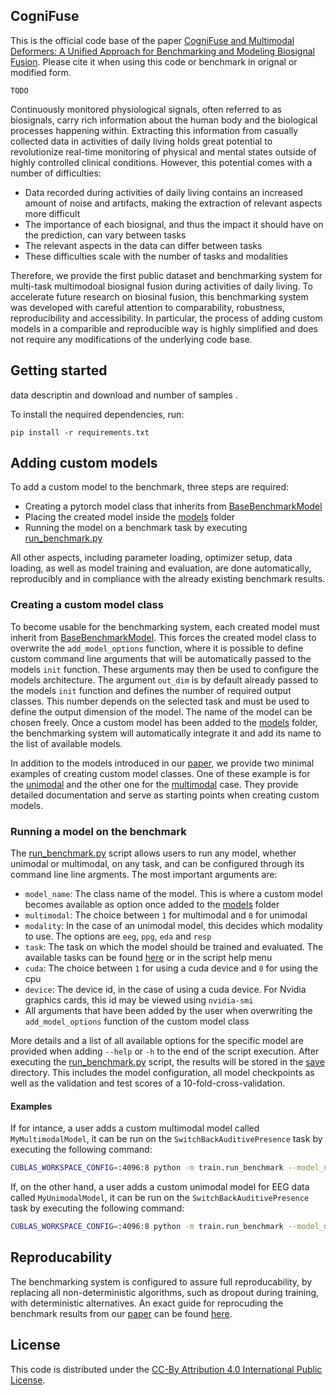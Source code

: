 ## CogniFuse

This is the official code base of the paper [CogniFuse and Multimodal Deformers: A Unified Approach for Benchmarking and Modeling Biosignal Fusion](). Please cite it when using this code or benchmark in orignal or modified form. 
```
TODO
```

Continuously monitored physiological signals, often referred to as biosignals, carry rich information about the human body and the biological processes happening within. Extracting this information from casually collected data in activities of daily living holds great potential to revolutionize real-time monitoring of physical and mental states outside of highly controlled clinical conditions. However, this potential comes with a number of difficulties: 
- Data recorded during activities of daily living contains an increased amount of noise and artifacts, making the extraction of relevant aspects more difficult
- The importance of each biosignal, and thus the impact it should have on the prediction, can vary between tasks
- The relevant aspects in the data can differ between tasks
- These difficulties scale with the number of tasks and modalities

Therefore, we provide the first public dataset and benchmarking system for multi-task multimodoal biosignal fusion during activities of daily living. To accelerate future research on biosinal fusion, this benchmarking system was developed with careful attention to comparability, robustness, reproducibility and accessibility. In particular, the process of adding custom models in a comparible and reproducible way is highly simplified and does not require any modifications of the underlying code base.

## Getting started 

data descriptin and download and number of samples .
 
To install the nequired dependencies, run:

```
pip install -r requirements.txt
```

## Adding custom models
To add a custom model to the benchmark, three steps are required:
- Creating a pytorch model class that inherits from [BaseBenchmarkModel](utils/model_util.py)
- Placing the created model inside the [models](models) folder
- Running the model on a benchmark task by executing [run_benchmark.py](train/train_cross_validation.py) 

All other aspects, including parameter loading, optimizer setup, data loading, as well as model training and evaluation, are done automatically, reproducibly and in compliance with the already existing benchmark results.

### Creating a custom model class
To become usable for the benchmarking system, each created model must inherit from [BaseBenchmarkModel](utils/model_util.py). This forces the created model class to overwrite the `add_model_options` function, where it is possible to define custom command line arguments that will be automatically passed to the models `init` function. These arguments may then be used to configure the models architecture. The argument `out_dim` is by default already passed to the models `init` function and defines the number of required output classes. This number depends on the selected task and must be used to define the output dimension of the model. The name of the model can be chosen freely. Once a custom model has been added to the [models](models) folder, the benchmarking system will automatically integrate it and add its name to the list of available models. 

In addition to the models introduced in our [paper](), we provide two minimal examples of creating custom model classes. One of these example is for the [unimodal](models/UnimodalDummy.py) and the other one for the [multimodal](models/MultimodalDummy.py) case. They provide detailed documentation and serve as starting points when creating custom models. 

### Running a model on the benchmark
The [run_benchmark.py](train/train_cross_validation.py) script allows users to run any model, whether unimodal or multimodal, on any task, and can be configured through its command line line argments. The most important arguments are:
- `model_name`: The class name of the model. This is where a custom model becomes available as option once added to the [models](models) folder
- `multimodal`: The choice between `1` for multimodal and `0` for unimodal
- `modality`: In the case of an unimodal model, this decides which modality to use. The options are `eeg`, `ppg`, `eda` and `resp`
- `task`: The task on which the model should be trained and evaluated. The available tasks can be found [here](utils/tasks.py) or in the script help menu 
- `cuda`: The choice between `1` for using a cuda device and `0` for using the cpu
- `device`: The device id, in the case of using a cuda device. For Nvidia graphics cards, this id may be viewed using `nvidia-smi`
- All arguments that have been added by the user when overwriting the `add_model_options` function of the custom model class

More details and a list of all available options for the specific model are provided when adding `--help` or `-h` to the end of the script execution. After executing the [run_benchmark.py](train/train_cross_validation.py) script, the results will be stored in the [save](save) directory. This includes the model configuration, all model checkpoints as well as the validation and test scores of a 10-fold-cross-validation.

#### Examples
If for intance, a user adds a custom multimodal model called `MyMultimodalModel`, it can be run on the `SwitchBackAuditivePresence` task by executing the following command:
```bash
CUBLAS_WORKSPACE_CONFIG=:4096:8 python -m train.run_benchmark --model_name MyMultimodalModel --multimodal 1 --task SwitchBackAuditivePresence --cuda 1 --device 0
```
If, on the other hand, a user adds a custom unimodal model for EEG data called `MyUnimodalModel`, it can be run on the `SwitchBackAuditivePresence` task by executing the following command:
```bash
CUBLAS_WORKSPACE_CONFIG=:4096:8 python -m train.run_benchmark --model_name MyUnimodalModel --multimodal 0 --modality eeg --task SwitchBackAuditivePresence --cuda 1 --device 0
```

## Reproducability
The benchmarking system is configured to assure full reproducability, by replacing all non-deterministic algorithms, such as dropout during training, with deterministic alternatives. An exact guide for reprocuding the benchmark results from our [paper]() can be found [here](save/README.md). 

## License
This code is distributed under the [CC-By Attribution 4.0 International Public License](LICENSE).

